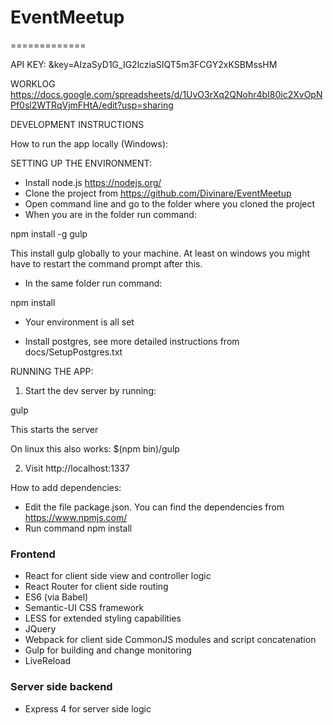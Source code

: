 # EventMeetup
=============

API KEY: &key=AIzaSyD1G_IG2lcziaSIQT5m3FCGY2xKSBMssHM

WORKLOG
https://docs.google.com/spreadsheets/d/1UvO3rXq2QNohr4bI80ic2XvOpNPf0sl2WTRqVjmFHtA/edit?usp=sharing



DEVELOPMENT INSTRUCTIONS

How to run the app locally (Windows):

SETTING UP THE ENVIRONMENT:

- Install node.js https://nodejs.org/
- Clone the project from https://github.com/Divinare/EventMeetup
- Open command line and go to the folder where you cloned the project
- When you are in the folder run command:

npm install -g gulp

This install gulp globally to your machine. At least on windows you might have to restart the command prompt after this.

- In the same folder run command:

npm install

- Your environment is all set

- Install postgres, see more detailed instructions from docs/SetupPostgres.txt

RUNNING THE APP:

1. Start the dev server by running:

gulp

This starts the server

On linux this also works:
$(npm bin)/gulp

2. Visit http://localhost:1337


How to add dependencies:
- Edit the file package.json. You can find the dependencies from https://www.npmjs.com/
- Run command npm install



### Frontend ###

* React for client side view and controller logic
* React Router for client side routing
* ES6 (via Babel)
* Semantic-UI CSS framework
* LESS for extended styling capabilities
* JQuery
* Webpack for client side CommonJS modules and script concatenation
* Gulp for building and change monitoring
* LiveReload

### Server side backend ###

* Express 4 for server side logic